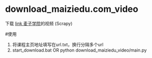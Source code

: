 ﻿# download_maiziedu.com_video

下载 [link 麦子学院](http://www.maiziedu.com)的视频 (Scrapy)

#使用
1. 将课程主页地址填写在url.txt，换行分隔多个url
2. start_download.bat OR python download_maiziedu_video/main.py
